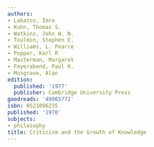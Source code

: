 ```yaml
---
authors:
- Lakatos, Imre
- Kuhn, Thomas S.
- Watkins, John W. N.
- Toulmin, Stephen E.
- Williams, L. Pearce
- Popper, Karl R
- Masterman, Margaret
- Feyerabend, Paul K.
- Musgrave, Alan
edition:
  published: '1977'
  publisher: Cambridge University Press
goodreads: '49965772'
isbn: 0521096235
published: '1970'
subjects:
- philosophy
title: Criticism and the Growth of Knowledge
---
```


